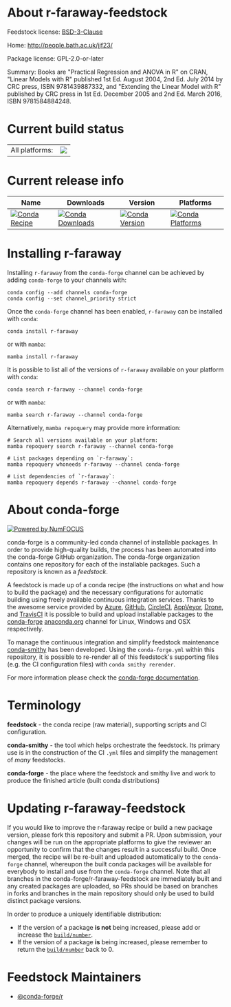 About r-faraway-feedstock
=========================

Feedstock license: [BSD-3-Clause](https://github.com/conda-forge/r-faraway-feedstock/blob/main/LICENSE.txt)

Home: http://people.bath.ac.uk/jjf23/

Package license: GPL-2.0-or-later

Summary: Books are "Practical Regression and ANOVA in R" on CRAN, "Linear Models with R" published 1st Ed. August 2004, 2nd Ed. July 2014 by CRC press, ISBN 9781439887332, and "Extending the Linear Model with R" published by CRC press in 1st Ed. December 2005 and 2nd Ed. March 2016, ISBN 9781584884248.

Current build status
====================


<table><tr><td>All platforms:</td>
    <td>
      <a href="https://dev.azure.com/conda-forge/feedstock-builds/_build/latest?definitionId=13627&branchName=main">
        <img src="https://dev.azure.com/conda-forge/feedstock-builds/_apis/build/status/r-faraway-feedstock?branchName=main">
      </a>
    </td>
  </tr>
</table>

Current release info
====================

| Name | Downloads | Version | Platforms |
| --- | --- | --- | --- |
| [![Conda Recipe](https://img.shields.io/badge/recipe-r--faraway-green.svg)](https://anaconda.org/conda-forge/r-faraway) | [![Conda Downloads](https://img.shields.io/conda/dn/conda-forge/r-faraway.svg)](https://anaconda.org/conda-forge/r-faraway) | [![Conda Version](https://img.shields.io/conda/vn/conda-forge/r-faraway.svg)](https://anaconda.org/conda-forge/r-faraway) | [![Conda Platforms](https://img.shields.io/conda/pn/conda-forge/r-faraway.svg)](https://anaconda.org/conda-forge/r-faraway) |

Installing r-faraway
====================

Installing `r-faraway` from the `conda-forge` channel can be achieved by adding `conda-forge` to your channels with:

```
conda config --add channels conda-forge
conda config --set channel_priority strict
```

Once the `conda-forge` channel has been enabled, `r-faraway` can be installed with `conda`:

```
conda install r-faraway
```

or with `mamba`:

```
mamba install r-faraway
```

It is possible to list all of the versions of `r-faraway` available on your platform with `conda`:

```
conda search r-faraway --channel conda-forge
```

or with `mamba`:

```
mamba search r-faraway --channel conda-forge
```

Alternatively, `mamba repoquery` may provide more information:

```
# Search all versions available on your platform:
mamba repoquery search r-faraway --channel conda-forge

# List packages depending on `r-faraway`:
mamba repoquery whoneeds r-faraway --channel conda-forge

# List dependencies of `r-faraway`:
mamba repoquery depends r-faraway --channel conda-forge
```


About conda-forge
=================

[![Powered by
NumFOCUS](https://img.shields.io/badge/powered%20by-NumFOCUS-orange.svg?style=flat&colorA=E1523D&colorB=007D8A)](https://numfocus.org)

conda-forge is a community-led conda channel of installable packages.
In order to provide high-quality builds, the process has been automated into the
conda-forge GitHub organization. The conda-forge organization contains one repository
for each of the installable packages. Such a repository is known as a *feedstock*.

A feedstock is made up of a conda recipe (the instructions on what and how to build
the package) and the necessary configurations for automatic building using freely
available continuous integration services. Thanks to the awesome service provided by
[Azure](https://azure.microsoft.com/en-us/services/devops/), [GitHub](https://github.com/),
[CircleCI](https://circleci.com/), [AppVeyor](https://www.appveyor.com/),
[Drone](https://cloud.drone.io/welcome), and [TravisCI](https://travis-ci.com/)
it is possible to build and upload installable packages to the
[conda-forge](https://anaconda.org/conda-forge) [anaconda.org](https://anaconda.org/)
channel for Linux, Windows and OSX respectively.

To manage the continuous integration and simplify feedstock maintenance
[conda-smithy](https://github.com/conda-forge/conda-smithy) has been developed.
Using the ``conda-forge.yml`` within this repository, it is possible to re-render all of
this feedstock's supporting files (e.g. the CI configuration files) with ``conda smithy rerender``.

For more information please check the [conda-forge documentation](https://conda-forge.org/docs/).

Terminology
===========

**feedstock** - the conda recipe (raw material), supporting scripts and CI configuration.

**conda-smithy** - the tool which helps orchestrate the feedstock.
                   Its primary use is in the construction of the CI ``.yml`` files
                   and simplify the management of *many* feedstocks.

**conda-forge** - the place where the feedstock and smithy live and work to
                  produce the finished article (built conda distributions)


Updating r-faraway-feedstock
============================

If you would like to improve the r-faraway recipe or build a new
package version, please fork this repository and submit a PR. Upon submission,
your changes will be run on the appropriate platforms to give the reviewer an
opportunity to confirm that the changes result in a successful build. Once
merged, the recipe will be re-built and uploaded automatically to the
`conda-forge` channel, whereupon the built conda packages will be available for
everybody to install and use from the `conda-forge` channel.
Note that all branches in the conda-forge/r-faraway-feedstock are
immediately built and any created packages are uploaded, so PRs should be based
on branches in forks and branches in the main repository should only be used to
build distinct package versions.

In order to produce a uniquely identifiable distribution:
 * If the version of a package **is not** being increased, please add or increase
   the [``build/number``](https://docs.conda.io/projects/conda-build/en/latest/resources/define-metadata.html#build-number-and-string).
 * If the version of a package **is** being increased, please remember to return
   the [``build/number``](https://docs.conda.io/projects/conda-build/en/latest/resources/define-metadata.html#build-number-and-string)
   back to 0.

Feedstock Maintainers
=====================

* [@conda-forge/r](https://github.com/orgs/conda-forge/teams/r/)

